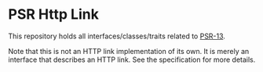 PSR Http Link
=============

This repository holds all interfaces/classes/traits related to
[PSR-13](http://www.php-fig.org/psr/psr-13/).

Note that this is not an HTTP link implementation of its own. It is merely an
interface that describes an HTTP link. See the specification for more details.
